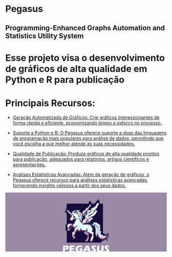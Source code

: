# Pegasus

## Programming-Enhanced Graphs Automation and Statistics Utility System

# Esse projeto visa o desenvolvimento de gráficos de alta qualidade em Python e R para publicação

# Principais Recursos:
 - <ins>Geração Automatizada de Gráficos:<ins> Crie gráficos impressionantes de forma rápida e eficiente, economizando tempo e esforço no processo.

 - <ins>Suporte a Python e R:<ins> O Pegasus oferece suporte a duas das linguagens de programação mais populares para análise de dados, permitindo que você escolha a que melhor atende às suas necessidades.

 - <ins>Qualidade de Publicação:<ins> Produza gráficos de alta qualidade prontos para publicação, adequados para relatórios, artigos científicos e apresentações.

 - <ins>Análises Estatísticas Avançadas:<ins> Além da geração de gráficos, o Pegasus oferece recursos para análises estatísticas avançadas, fornecendo insights valiosos a partir dos seus dados.

![pegasus_logo](https://github.com/pdrmglc/Pegasus/blob/main/media/logo.svg)

